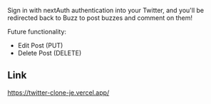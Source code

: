 Sign in with nextAuth authentication into your Twitter, and you'll be redirected back to Buzz to post buzzes and comment on them!

Future functionality:
- Edit Post (PUT)
- Delete Post (DELETE)

Link 
----
https://twitter-clone-je.vercel.app/
